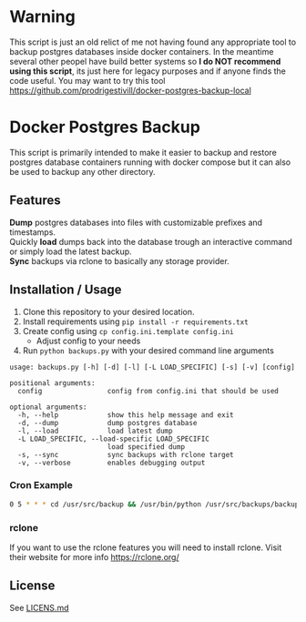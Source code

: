 # Warning
This script is just an old relict of me not having found any appropriate tool to backup postgres databases inside docker containers. 
In the meantime several other peopel have build better systems so **I do NOT recommend using this script**, its just here for legacy purposes and if anyone finds the code useful.
You may want to try this tool https://github.com/prodrigestivill/docker-postgres-backup-local

# Docker Postgres Backup
This script is primarily intended to make it easier to backup and restore postgres database containers running with 
docker compose but it can also be used to backup any other directory.

## Features

**Dump** postgres databases into files with customizable prefixes and timestamps.  
Quickly **load** dumps back into the database trough an interactive command or simply load the latest backup.  
**Sync** backups via rclone to basically any storage provider.

## Installation / Usage
1. Clone this repository to your desired location.
2. Install requirements using `pip install -r requirements.txt`
3. Create config using `cp config.ini.template config.ini`
    - Adjust config to your needs
4. Run `python backups.py` with your desired command line arguments

```
usage: backups.py [-h] [-d] [-l] [-L LOAD_SPECIFIC] [-s] [-v] [config]

positional arguments:
  config                config from config.ini that should be used

optional arguments:
  -h, --help            show this help message and exit
  -d, --dump            dump postgres database
  -l, --load            load latest dump
  -L LOAD_SPECIFIC, --load-specific LOAD_SPECIFIC
                        load specified dump
  -s, --sync            sync backups with rclone target
  -v, --verbose         enables debugging output
```

### Cron Example
```sh
0 5 * * * cd /usr/src/backup && /usr/bin/python /usr/src/backups/backups.py -d homepage
```

### rclone
If you want to use the rclone features you will need to install rclone.
Visit their website for more info https://rclone.org/

## License
See [LICENS.md](https://github.com/vabene1111/DockerPostgresBackups/blob/master/LICENSE.md)
